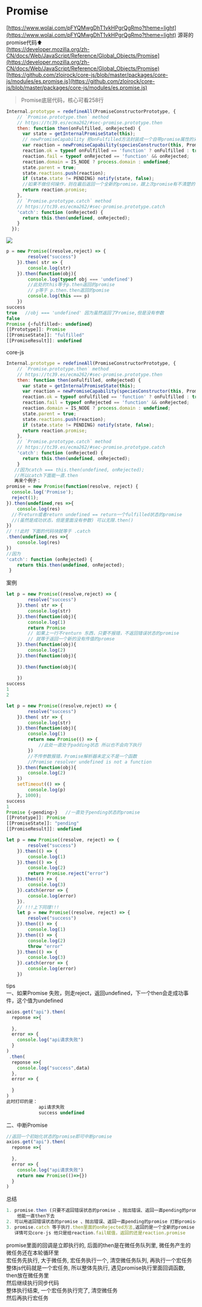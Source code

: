 
# Promise
[https://www.wolai.com/pFYQMwgDhT1vkHPgrQgRmo?theme=light](https://www.wolai.com/pFYQMwgDhT1vkHPgrQgRmo?theme=light)
源哥的promise代码⬆<br />[https://developer.mozilla.org/zh-CN/docs/Web/JavaScript/Reference/Global_Objects/Promise](https://developer.mozilla.org/zh-CN/docs/Web/JavaScript/Reference/Global_Objects/Promise)
[https://github.com/zloirock/core-js/blob/master/packages/core-js/modules/es.promise.js](https://github.com/zloirock/core-js/blob/master/packages/core-js/modules/es.promise.js)
> Promise底层代码，核心可看258行

```javascript
Internal.prototype = redefineAll(PromiseConstructorPrototype, {
    // `Promise.prototype.then` method
    // https://tc39.es/ecma262/#sec-promise.prototype.then
    then: function then(onFulfilled, onRejected) {
      var state = getInternalPromiseState(this);
      // newPromiseCapability 把onFulfilled方法封装成一个自带promise属性的对象
      var reaction = newPromiseCapability(speciesConstructor(this, PromiseConstructor));
      reaction.ok = typeof onFulfilled == 'function' ? onFulfilled : true;
      reaction.fail = typeof onRejected == 'function' && onRejected;
      reaction.domain = IS_NODE ? process.domain : undefined;
      state.parent = true;
      state.reactions.push(reaction);
      if (state.state != PENDING) notify(state, false);
      //如果不做任何操作，则在最后返回一个全新的promise，跟上次promise有不清楚的关系，因为传this了
      return reaction.promise;
    },
    // `Promise.prototype.catch` method
    // https://tc39.es/ecma262/#sec-promise.prototype.catch
    'catch': function (onRejected) {
      return this.then(undefined, onRejected);
    }
  });
```
![](../assets/1642059696265-da6f168c-fc80-4ec2-9cf7-665078319d41.png)
```javascript
p = new Promise((resolve,reject) => {
        resolve("success")
    }).then( str => {
        console.log(str)
    }).then(function(obj){
        console.log(typeof obj === 'undefined')
        //此处的this等于p.then返回的promise
        // p等于 p.then.then返回的pomise
        console.log(this === p)
    })
success
true   //obj === 'undefined' 因为虽然返回了Promise,但是没有参数
false
Promise {<fulfilled>: undefined}
[[Prototype]]: Promise
[[PromiseState]]: "fulfilled"
[[PromiseResult]]: undefined
```
core-js
```javascript
Internal.prototype = redefineAll(PromiseConstructorPrototype, {
    // `Promise.prototype.then` method
    // https://tc39.es/ecma262/#sec-promise.prototype.then
    then: function then(onFulfilled, onRejected) {
      var state = getInternalPromiseState(this);
      var reaction = newPromiseCapability(speciesConstructor(this, PromiseConstructor));
      reaction.ok = typeof onFulfilled == 'function' ? onFulfilled : true;
      reaction.fail = typeof onRejected == 'function' && onRejected;
      reaction.domain = IS_NODE ? process.domain : undefined;
      state.parent = true;
      state.reactions.push(reaction);
      if (state.state != PENDING) notify(state, false);
      return reaction.promise;
    },
    // `Promise.prototype.catch` method
    // https://tc39.es/ecma262/#sec-promise.prototype.catch
    'catch': function (onRejected) {
      return this.then(undefined, onRejected);
    }
   //因为catch === this.then(undefined, onRejected);
   //所以catch下面能一直.then 
   再来个例子：
promise = new Promise(function(resolve, reject) {
  console.log('Promise');
  reject(1); 
}).then(undefined,res =>{
    console.log(res)
  //不return或者return undefined == return一个fulfilled状态的promise
  //(虽然是成功状态，但是里面没有参数) 可以无限.then()
})
// !!此时 下面的代码块就等于 .catch
.then(undefined,res =>{
    console.log(res)
})
//因为
'catch': function (onRejected) {
    return this.then(undefined, onRejected);
 }
```
案例
```javascript
let p = new Promise((resolve,reject) => {
        resolve("success")
    }).then( str => {
        console.log(str)
    }).then(function(obj){
        console.log(1)
        return Promise  
        // 如果上一行不renturn 东西，只要不报错，不返回错误状态的promise 
        // 就等于返回一个新的没有传值的promse
    }).then(function(obj){
        console.log(2)
    }).then(function(obj){
        
    }).then(function(obj){
        
    })
success
1
2
```
```javascript
let p = new Promise((resolve,reject) => {
        resolve("success")
    }).then( str => {
        console.log(str)
    }).then(function(obj){
        console.log(1)
        return new Promise(() => {
            //此处一直处于padding状态 所以也不会向下执行
        })
        //不传参数报错，Promise解析器未定义不是一个函数
        //Promise resolver undefined is not a function
    }).then(function(obj){
        console.log(2)
    })
    setTimeout(() => {
        console.log(p)
    }, 1000);
success
1
Promise {<pending>}   //一直处于pending状态的promise
[[Prototype]]: Promise
[[PromiseState]]: "pending"
[[PromiseResult]]: undefined
```
```javascript
let p = new Promise((resolve, reject) => {
        resolve("success")
    }).then(() => {
        console.log(1)
    }).then(() => {
        console.log(2)
        return Promise.reject("error")
    }).then(() => {
        console.log(3)
    }).catch(error => {
        console.log(error)
    }).
    // !!!上下同理!!!
    let p = new Promise((resolve, reject) => {
        resolve("success")
    }).then(() => {
        console.log(1)
    }).then(() => {
        console.log(2)
        throw "error"
    }).then(() => {
        console.log(3)
    }).catch(error => {
        console.log(error)
    })
```
tips<br />一、如果Promise 失败，则走reject，返回undefined，下一个then会走成功事件，这个值为undefined
```javascript
axios.get("api").then(
  reponse =>{
    
  },
  error => {
    console.log("api请求失败")
  }
)
 .then(
  reponse =>{
    console.log("success",data)
  },
  error => {
    
  }
)
此时打印的是：
            api请求失败
            success undefined
```
二、中断Promise
```javascript
//返回一个初始化状态的promise即可中断promise
axios.get("api").then(
  reponse =>{
    
  },
  error => {
    console.log("api请求失败")
    return new Promise(()=>{})
  }
)
```
总结
```javascript
1. promise.then (只要不返回错误状态的promise 、抛出错误、返回一直pending的promise)
    他能一直then下去
2. 可以用返回错误状态的promise 、抛出错误、返回一直pending的promise 打断promise的执行，例子见上面三个案例
3. promise.catch 等于执行.then里面的onRejected方法,返回的是一个全新的promise 
   详情可见core-js 他只是给reaction.fail赋值，返回的还是reaction.promise
```
promise里面的回调是立即执行的, 后面的then是在微任务队列里, 微任务产生的微任务还在本轮循环里<br />宏任务先执行, 大于微任务, 宏任务执行一个, 清空微任务队列, 再执行一个宏任务<br />整体js代码就是一个宏任务, 所以整体先执行, 遇见promise执行里面回调函数, then放在微任务里<br />然后继续执行同步代码<br />整体执行结束, 一个宏任务执行完了, 清空微任务<br />然后再执行宏任务
